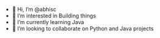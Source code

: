 - 👋 Hi, I’m @abhisc
- 👀 I’m interested in Building things
- 🌱 I’m currently learning Java
- 💞️ I’m looking to collaborate on Python and Java projects


<!---
abhisc/abhisc is a ✨ special ✨ repository because its `README.md` (this file) appears on your GitHub profile.
You can click the Preview link to take a look at your changes.
--->
